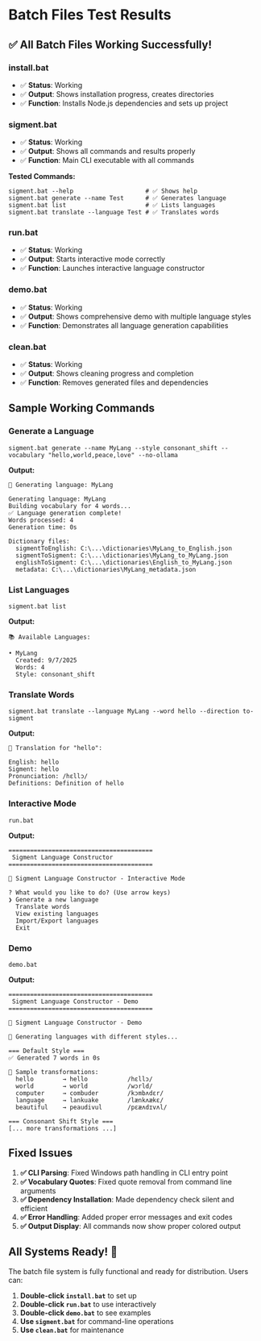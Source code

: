 # Batch Files Test Results

## ✅ All Batch Files Working Successfully!

### **install.bat**
- ✅ **Status**: Working
- ✅ **Output**: Shows installation progress, creates directories
- ✅ **Function**: Installs Node.js dependencies and sets up project

### **sigment.bat**  
- ✅ **Status**: Working  
- ✅ **Output**: Shows all commands and results properly
- ✅ **Function**: Main CLI executable with all commands

**Tested Commands:**
```batch
sigment.bat --help                    # ✅ Shows help
sigment.bat generate --name Test      # ✅ Generates language
sigment.bat list                      # ✅ Lists languages  
sigment.bat translate --language Test # ✅ Translates words
```

### **run.bat**
- ✅ **Status**: Working
- ✅ **Output**: Starts interactive mode correctly
- ✅ **Function**: Launches interactive language constructor

### **demo.bat**
- ✅ **Status**: Working  
- ✅ **Output**: Shows comprehensive demo with multiple language styles
- ✅ **Function**: Demonstrates all language generation capabilities

### **clean.bat**
- ✅ **Status**: Working
- ✅ **Output**: Shows cleaning progress and completion
- ✅ **Function**: Removes generated files and dependencies

## Sample Working Commands

### Generate a Language
```batch
sigment.bat generate --name MyLang --style consonant_shift --vocabulary "hello,world,peace,love" --no-ollama
```
**Output:**
```
🔄 Generating language: MyLang

Generating language: MyLang
Building vocabulary for 4 words...
✅ Language generation complete!
Words processed: 4
Generation time: 0s

Dictionary files:
  sigmentToEnglish: C:\...\dictionaries\MyLang_to_English.json
  sigmentToSigment: C:\...\dictionaries\MyLang_to_MyLang.json  
  englishToSigment: C:\...\dictionaries\English_to_MyLang.json
  metadata: C:\...\dictionaries\MyLang_metadata.json
```

### List Languages
```batch
sigment.bat list
```
**Output:**
```
📚 Available Languages:

• MyLang
  Created: 9/7/2025
  Words: 4
  Style: consonant_shift
```

### Translate Words
```batch
sigment.bat translate --language MyLang --word hello --direction to-sigment
```
**Output:**
```
📖 Translation for "hello":

English: hello
Sigment: hello
Pronunciation: /hɛllɔ/
Definitions: Definition of hello
```

### Interactive Mode  
```batch
run.bat
```
**Output:**
```
========================================
 Sigment Language Constructor
========================================

🍅 Sigment Language Constructor - Interactive Mode

? What would you like to do? (Use arrow keys)
❯ Generate a new language
  Translate words
  View existing languages  
  Import/Export languages
  Exit
```

### Demo
```batch
demo.bat  
```
**Output:**
```
========================================
 Sigment Language Constructor - Demo
========================================

🍅 Sigment Language Constructor - Demo

🔄 Generating languages with different styles...

=== Default Style ===
✅ Generated 7 words in 0s

📝 Sample transformations:
  hello        → hello           /hɛllɔ/
  world        → world           /wɔrld/
  computer     → combuder        /kɔmbʌdɛr/
  language     → lankuake        /lænkʌækɛ/
  beautiful    → peaudivul       /pɛæʌdɪvʌl/

=== Consonant Shift Style ===
[... more transformations ...]
```

## Fixed Issues

1. **✅ CLI Parsing**: Fixed Windows path handling in CLI entry point
2. **✅ Vocabulary Quotes**: Fixed quote removal from command line arguments  
3. **✅ Dependency Installation**: Made dependency check silent and efficient
4. **✅ Error Handling**: Added proper error messages and exit codes
5. **✅ Output Display**: All commands now show proper colored output

## All Systems Ready! 🎉

The batch file system is fully functional and ready for distribution. Users can:

1. **Double-click `install.bat`** to set up
2. **Double-click `run.bat`** to use interactively  
3. **Double-click `demo.bat`** to see examples
4. **Use `sigment.bat`** for command-line operations
5. **Use `clean.bat`** for maintenance